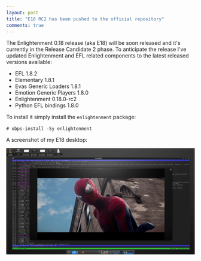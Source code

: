```yaml
---
layout: post
title: "E18 RC2 has been pushed to the official repository"
comments: true
---
```


The Enlightenment 0.18 release (aka E18) will be soon released and it's
currently in the Release Candidate 2 phase. To anticipate the release
I've updated Enlightenment and EFL related components to the latest released
versions available:

 - EFL 1.8.2
 - Elementary 1.8.1
 - Evas Generic Loaders 1.8.1
 - Emotion Generic Players 1.8.0
 - Enlightenment 0.18.0-rc2
 - Python EFL bindings 1.8.0

To install it simply install the `enlightenment` package:

    # xbps-install -Sy enlightenment

A screenshot of my E18 desktop:

[![E18 RC2 xtraeme desktop](/assets/screenshots/e18-rc2-xtraeme.png "E18 RC2 xtraeme desktop")](/assets/screenshots/e18-rc2-xtraeme.png)
